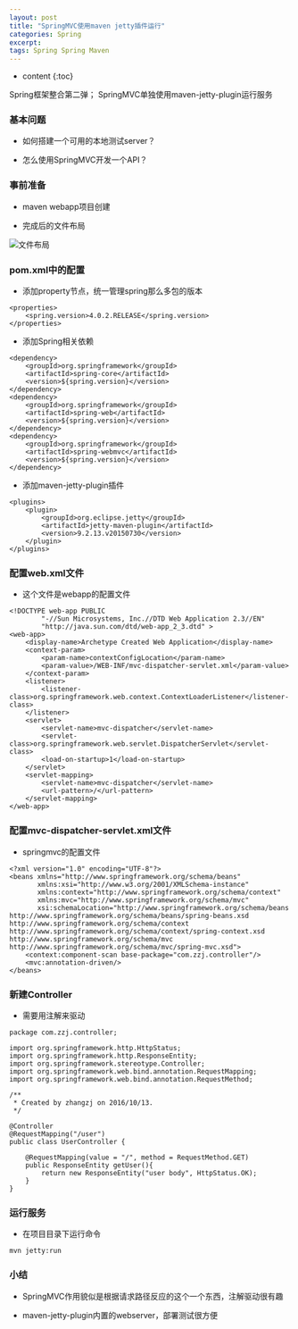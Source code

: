 ```yaml
---
layout: post
title: "SpringMVC使用maven jetty插件运行"
categories: Spring
excerpt:
tags: Spring Spring Maven
---
```


* content
{:toc}

Spring框架整合第二弹；
SpringMVC单独使用maven-jetty-plugin运行服务




### 基本问题

- 如何搭建一个可用的本地测试server？

- 怎么使用SpringMVC开发一个API？

### 事前准备

- maven webapp项目创建

- 完成后的文件布局

![文件布局](http://ww3.sinaimg.cn/large/8d6a2535gw1f8qh78xqt5j20930abdh2.jpg)

### pom.xml中的配置

- 添加property节点，统一管理spring那么多包的版本

```
<properties>
    <spring.version>4.0.2.RELEASE</spring.version>
</properties>
```

- 添加Spring相关依赖

```
<dependency>
    <groupId>org.springframework</groupId>
    <artifactId>spring-core</artifactId>
    <version>${spring.version}</version>
</dependency>
<dependency>
    <groupId>org.springframework</groupId>
    <artifactId>spring-web</artifactId>
    <version>${spring.version}</version>
</dependency>
<dependency>
    <groupId>org.springframework</groupId>
    <artifactId>spring-webmvc</artifactId>
    <version>${spring.version}</version>
</dependency>
```

- 添加maven-jetty-plugin插件

```
<plugins>
    <plugin>
        <groupId>org.eclipse.jetty</groupId>
        <artifactId>jetty-maven-plugin</artifactId>
        <version>9.2.13.v20150730</version>
    </plugin>
</plugins>
```

### 配置web.xml文件

- 这个文件是webapp的配置文件

```
<!DOCTYPE web-app PUBLIC
        "-//Sun Microsystems, Inc.//DTD Web Application 2.3//EN"
        "http://java.sun.com/dtd/web-app_2_3.dtd" >
<web-app>
    <display-name>Archetype Created Web Application</display-name>
    <context-param>
        <param-name>contextConfigLocation</param-name>
        <param-value>/WEB-INF/mvc-dispatcher-servlet.xml</param-value>
    </context-param>
    <listener>
        <listener-class>org.springframework.web.context.ContextLoaderListener</listener-class>
    </listener>
    <servlet>
        <servlet-name>mvc-dispatcher</servlet-name>
        <servlet-class>org.springframework.web.servlet.DispatcherServlet</servlet-class>
        <load-on-startup>1</load-on-startup>
    </servlet>
    <servlet-mapping>
        <servlet-name>mvc-dispatcher</servlet-name>
        <url-pattern>/</url-pattern>
    </servlet-mapping>
</web-app>
```

### 配置mvc-dispatcher-servlet.xml文件

- springmvc的配置文件

```
<?xml version="1.0" encoding="UTF-8"?>
<beans xmlns="http://www.springframework.org/schema/beans"
       xmlns:xsi="http://www.w3.org/2001/XMLSchema-instance"
       xmlns:context="http://www.springframework.org/schema/context"
       xmlns:mvc="http://www.springframework.org/schema/mvc"
       xsi:schemaLocation="http://www.springframework.org/schema/beans http://www.springframework.org/schema/beans/spring-beans.xsd http://www.springframework.org/schema/context http://www.springframework.org/schema/context/spring-context.xsd http://www.springframework.org/schema/mvc http://www.springframework.org/schema/mvc/spring-mvc.xsd">
    <context:component-scan base-package="com.zzj.controller"/>
    <mvc:annotation-driven/>
</beans>
```

### 新建Controller

- 需要用注解来驱动

```
package com.zzj.controller;

import org.springframework.http.HttpStatus;
import org.springframework.http.ResponseEntity;
import org.springframework.stereotype.Controller;
import org.springframework.web.bind.annotation.RequestMapping;
import org.springframework.web.bind.annotation.RequestMethod;

/**
 * Created by zhangzj on 2016/10/13.
 */

@Controller
@RequestMapping("/user")
public class UserController {

    @RequestMapping(value = "/", method = RequestMethod.GET)
    public ResponseEntity getUser(){
        return new ResponseEntity("user body", HttpStatus.OK);
    }
}
```

### 运行服务

- 在项目目录下运行命令

```
mvn jetty:run
```

### 小结

- SpringMVC作用貌似是根据请求路径反应的这个一个东西，注解驱动很有趣

- maven-jetty-plugin内置的webserver，部署测试很方便
